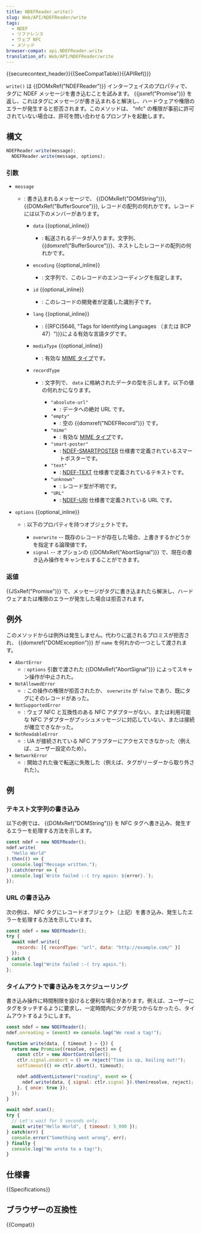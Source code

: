 ```yaml
---
title: NDEFReader.write()
slug: Web/API/NDEFReader/write
tags:
  - NDEF
  - リファレンス
  - ウェブ NFC
  - メソッド
browser-compat: api.NDEFReader.write
translation_of: Web/API/NDEFReader/write
---
```

{{securecontext_header}}{{SeeCompatTable}}{{APIRef()}}

`write()` は {{DOMxRef("NDEFReader")}} インターフェイスのプロパティで、タグに NDEF メッセージを書き込むことを試みます。 {{jsxref("Promise")}} を返し、これはタグにメッセージが書き込まれると解決し、ハードウェアや権限のエラーが発生すると拒否されます。このメソッドは、 "nfc" の権限が事前に許可されていない場合は、許可を問い合わせるプロンプトを起動します。

## 構文

```js
NDEFReader.write(message);
  NDEFReader.write(message, options);
```

### 引数

- `message`

  - : 書き込まれるメッセージで、 {{DOMxRef("DOMString")}},
    {{DOMxRef("BufferSource")}}, レコードの配列の何れかです。レコードには以下のメンバーがあります。

    - `data` {{optional_inline}}
      - : 転送されるデータが入ります。文字列、{{domxref("BufferSource")}}、ネストしたレコードの配列の何れかです。
    - `encoding` {{optional_inline}}
      - : 文字列で、このレコードのエンコーディングを指定します。
    - `id` {{optional_inline}}
      - : このレコードの開発者が定義した識別子です。
    - `lang` {{optional_inline}}
      - : {{RFC(5646, "Tags for Identifying Languages （または BCP 47）")}}による有効な言語タグです。
    - `mediaType` {{optional_inline}}
      - : 有効な [MIME タイプ](/ja/docs/Web/HTTP/Basics_of_HTTP/MIME_types)です。
    - `recordType`

      - : 文字列で、 `data` に格納されたデータの型を示します。以下の値の何れかになります。

        - `"absolute-url"`
          - : データへの絶対 URL です。
        - `"empty"`
          - : 空の {{domxref("NDEFRecord")}} です。
        - `"mime"`
          - : 有効な [MIME タイプ](/ja/docs/Web/HTTP/Basics_of_HTTP/MIME_types)です。
        - `"smart-poster"`
          - : [NDEF-SMARTPOSTER](https://w3c.github.io/web-nfc/#bib-ndef-smartposter) 仕様書で定義されているスマートポスターです。
        - `"text"`
          - : [NDEF-TEXT](https://w3c.github.io/web-nfc/#bib-ndef-text) 仕様書で定義されているテキストです。
        - `"unknown"`
          - : レコード型が不明です。
        - `"URL"`
          - : [NDEF-URI](https://w3c.github.io/web-nfc/#bib-ndef-uri) 仕様書で定義されている URL です。

- `options` {{optional_inline}}

  - : 以下のプロパティを持つオブジェクトです。

    - `overwrite` -- 既存のレコードが存在した場合、上書きするかどうかを指定する論理値です。
    - `signal` -- オプションの {{DOMxRef("AbortSignal")}} で、現在の書き込み操作をキャンセルすることができます。

### 返値

{{JSxRef("Promise")}} で、メッセージがタグに書き込まれたら解決し、ハードウェアまたは権限のエラーが発生した場合は拒否されます。

## 例外

このメソッドからは例外は発生しません。代わりに返されるプロミスが拒否され、 {{domxref("DOMException")}} が `name` を何れかの一つとして渡されます。

- `AbortError`
  - : `options` 引数で渡された {{DOMxRef("AbortSignal")}} によってスキャン操作が中止された。
- `NotAllowedError`
  - : この操作の権限が拒否されたか、 `overwrite` が `false` であり、既にタグにそのレコードがあった。
- `NotSupportedError`
  - : ウェブ NFC と互換性のある NFC アダプターがない、または利用可能な NFC アダプターがプッシュメッセージに対応していない、または接続が確立できなかった。
- `NotReadableError`
  - : UA が接続されている NFC アラプターにアクセスできなかった（例えば、ユーザー設定のため）。
- `NetworkError`
  - : 開始された後で転送に失敗した（例えば、タグがリーダーから取り外された）。

## 例

### テキスト文字列の書き込み

以下の例では、 {{DOMxRef("DOMString")}} を NFC タグへ書き込み、発生するエラーを処理する方法を示します。

```js
const ndef = new NDEFReader();
ndef.write(
  "Hello World"
).then(() => {
  console.log("Message written.");
}).catch(error => {
  console.log(`Write failed :-( try again: ${error}.`);
});
```

### URL の書き込み

次の例は、 NFC タグにレコードオブジェクト（上記）を書き込み、発生したエラーを処理する方法を示しています。

```js
const ndef = new NDEFReader();
try {
  await ndef.write({
    records: [{ recordType: "url", data: "http://example.com/" }]
  });
} catch {
  console.log("Write failed :-( try again.");
};
```

### タイムアウトで書き込みをスケジューリング

書き込み操作に時間制限を設けると便利な場合があります。例えば、ユーザーにタグをタッチするように要求し、一定時間内にタグが見つからなかったら、タイムアウトするようにします。

```js
const ndef = new NDEFReader();
ndef.onreading = (event) => console.log("We read a tag!");

function write(data, { timeout } = {}) {
  return new Promise((resolve, reject) => {
    const ctlr = new AbortController();
    ctlr.signal.onabort = () => reject("Time is up, bailing out!");
    setTimeout(() => ctlr.abort(), timeout);

    ndef.addEventListener("reading", event => {
      ndef.write(data, { signal: ctlr.signal }).then(resolve, reject);
    }, { once: true });
  });
}

await ndef.scan();
try {
  // Let's wait for 5 seconds only.
  await write("Hello World", { timeout: 5_000 });
} catch(err) {
  console.error("Something went wrong", err);
} finally {
  console.log("We wrote to a tag!");
}
```

## 仕様書

{{Specifications}}

## ブラウザーの互換性

{{Compat}}
